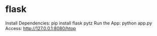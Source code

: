 # flask
Install Dependencies:
pip install flask pytz
Run the App:
python app.py
Access:
http://127.0.0.1:8080/htop
